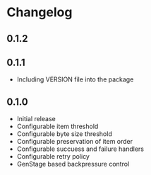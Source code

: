 # Changelog

## 0.1.2


## 0.1.1
* Including VERSION file into the package

## 0.1.0
* Initial release
* Configurable item threshold
* Configurable byte size threshold
* Configurable preservation of item order
* Configurable succuess and failure handlers
* Configurable retry policy
* GenStage based backpressure control
